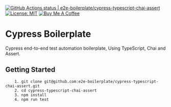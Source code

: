 [![GitHub Actions status | e2e-boilerplate/cypress-typescript-chai-assert](https://github.com/e2e-boilerplate/cypress-typescript-chai-assert/workflows/cypress-typescript-chai-assert/badge.svg)](https://github.com/e2e-boilerplate/cypress-typescript-chai-assert/actions?workflow=cypress-typescript-chai-assert) [![License: MIT](https://img.shields.io/badge/License-MIT-yellow.svg)](https://opensource.org/licenses/MIT) [![Buy Me A Coffee](https://img.shields.io/badge/buy-me%20coffee-orange)](https://www.buymeacoffee.com/xgirma)
    
# Cypress Boilerplate
    
Cypress end-to-end test automation boilerplate, Using TypeScript, Chai and Assert.
    
## Getting Started
    	1. git clone git@github.com:e2e-boilerplate/cypress-typescript-chai-assert.git
    	2. cd cypress-typescript-chai-assert
    	3. npm install
    	4. npm run test